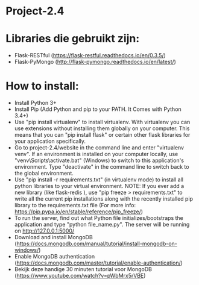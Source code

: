 # Project-2.4

# Libraries die gebruikt zijn:
- Flask-RESTful (https://flask-restful.readthedocs.io/en/0.3.5/)
- Flask-PyMongo (http://flask-pymongo.readthedocs.io/en/latest/)

# How to install:
- Install Python 3+
- Install Pip (Add Python and pip to your PATH. It Comes with Python 3.4+)
- Use "pip install virtualenv" to install virtualenv. With virtualenv you can use extensions without installing them globally on your computer.
This means that you can "pip install flask" or certain other flask libraries for your application specifically.
- Go to project-2.4/website in the command line and enter "virtualenv venv". If an environment is installed on your computer locally,
use "venv\Scripts\activate.bat" (Windows) to switch to this application's environment. Type "deactivate" in the command line to switch back to the global environment.
- Use "pip install -r requirements.txt" (in virtualenv mode) to install all python libraries to your virtual environment. NOTE: If you ever add a new library (like flask-redis
), use "pip freeze > requirements.txt" to write all the current pip installations along with the recently installed pip library to the requirements.txt file (For more info: https://pip.pypa.io/en/stable/reference/pip_freeze/)
- To run the server, find out what Python file initializes/bootstraps the application and type "python file_name.py". The server will be running on http://127.0.0.1:5000/
- Download and install MongoDB (https://docs.mongodb.com/manual/tutorial/install-mongodb-on-windows/)
- Enable MongoDB authentication (https://docs.mongodb.com/master/tutorial/enable-authentication/)
- Bekijk deze handige 30 minuten tutorial voor MongoDB (https://www.youtube.com/watch?v=pWbMrx5rVBE)
